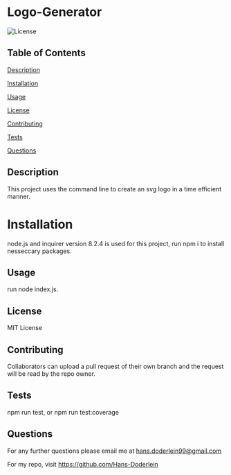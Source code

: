 # Logo-Generator

![License](https://img.shields.io/badge/license-MIT-blue)

## Table of Contents

[Description](#description)

[Installation](#installation)

[Usage](#usage)

[License](#license)

[Contributing](#contributing)

[Tests](#tests)

[Questions](#questions)

## Description

This project uses the command line to create an svg logo in a time efficient manner.

# Installation

node.js and inquirer version 8.2.4 is used for this project, run npm i to install nesseccary packages.

## Usage

run node index.js.

## License

MIT License

## Contributing

Collaborators can upload a pull request of their own branch and the request will be read by the repo owner.

## Tests

npm run test, or npm run test:coverage

## Questions

For any further questions please email me at hans.doderlein99@gmail.com

For my repo, visit https://github.com/Hans-Doderlein
